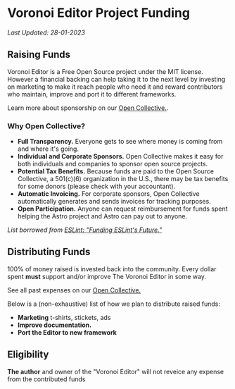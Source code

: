 # Voronoi Editor Project Funding

_Last Updated: 28-01-2023_

## Raising Funds

Voronoi Editor is a Free Open Source project under the MIT license. However a financial backing can help taking it to the next level by investing on marketing to make it reach people who need it and reward contributors who maintain, improve and port it to different frameworks.

Learn more about sponsorship on our [Open Collective.](https://opencollective.com/voronoi).

### Why Open Collective?

- **Full Transparency.** Everyone gets to see where money is coming from and where it's going.
- **Individual and Corporate Sponsors.** Open Collective makes it easy for both individuals and companies to sponsor open source projects.
- **Potential Tax Benefits.** Because funds are paid to the Open Source Collective, a 501(c)(6) organization in the U.S., there may be tax benefits for some donors (please check with your accountant).
- **Automatic Invoicing.** For corporate sponsors, Open Collective automatically generates and sends invoices for tracking purposes.
- **Open Participation.** Anyone can request reimbursement for funds spent helping the Astro project and Astro can pay out to anyone.

_List borrowed from [ESLint: "Funding ESLint's Future."](https://eslint.org/blog/2019/02/funding-eslint-future)_

## Distributing Funds

100% of money raised is invested back into the community. Every dollar spent **must** support and/or improve The Voronoi Editor in some way.

See all past expenses on our [Open Collective.](https://opencollective.com/voronoi)

Below is a (non-exhaustive) list of how we plan to distribute raised funds:

- **Marketing** t-shirts, stickets, ads
- **Improve documentation.**
- **Port the Editor to new framework**

## Eligibility

**The author** and owner of the "Voronoi Editor" will not reveice any expense from the contributed funds
